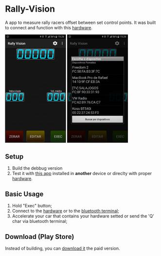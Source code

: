 # Rally-Vision

A app to measure rally racers offset between set control points. It was built to connect and function with this [hardware](https://www.facebook.com/pg/RallyTech/about/?ref=page_internal).

<img src="/photos/device-2017-10-28-152616.png" width="200"> <img src="/photos/device-2017-10-28-152655.png" width="200">

## Setup

1. Build the debbug version
2. Test it with [this app](https://play.google.com/store/apps/details?id=jp.side2.apps.btterm&rdid=jp.side2.apps.btterm) installed in **another** device or direclty with proper [hardware](https://play.google.com/store/apps/details?id=jp.side2.apps.btterm&rdid=jp.side2.apps.btterm).

## Basic Usage

1. Hold "Exec" button;
2. Connect to the [hardware](https://www.facebook.com/pg/RallyTech/about/?ref=page_internal) or to the [bluetooth terminal](https://play.google.com/store/apps/details?id=jp.side2.apps.btterm&rdid=jp.side2.apps.btterm);
3. Accelerate your car that contains your hardware setted or send the 'Q' char via bluetooth terminal;

## Download (Play Store)

Instead of building, you can [download it](https://play.google.com/store/apps/details?id=anastasoft.rallyvisionaluguel&hl=en%5C&rdid=anastasoft.rallyvisionaluguel) the paid version.


